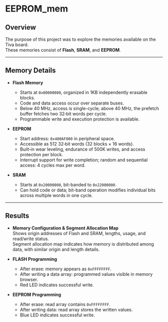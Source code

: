 # EEPROM_mem

## Overview
The purpose of this project was to explore the memories available on the Tiva board.  
These memories consist of **Flash**, **SRAM**, and **EEPROM**.  

---

## Memory Details

- **Flash Memory**  
  - Starts at `0x00000000`, organized in 1KB independently erasable blocks.  
  - Code and data access occur over separate buses.  
  - Below 40 MHz, access is single-cycle; above 40 MHz, the prefetch buffer fetches two 32‑bit words per cycle.  
  - Programmable write and execution protection is available.

- **EEPROM**  
  - Start address: `0x400AF000` in peripheral space.  
  - Accessible as 512 32‑bit words (32 blocks × 16 words).  
  - Built‑in wear leveling, endurance of 500K writes, and access protection per block.  
  - Interrupt support for write completion; random and sequential access: 4 cycles max per word.

- **SRAM**  
  - Starts at `0x20000000`, bit-banded to `0x22000000`.  
  - Can hold code or data; bit-band operation modifies individual bits across multiple words in one cycle.

---

## Results

- **Memory Configuration & Segment Allocation Map**  
  Shows origin addresses of Flash and SRAM, lengths, usage, and read/write status.  
  Segment allocation map indicates how memory is distributed among data, with similar origin and length details.

- **FLASH Programming**  
  - After erase: memory appears as `0xFFFFFFFF`.
  - After writing a data array: programmed values visible in memory browser.
  - Red LED indicates successful write.

- **EEPROM Programming**  
  - After erase: read array contains `0xFFFFFFFF`.
  - After writing data: read array stores the written values.
  - Blue LED indicates successful write.
